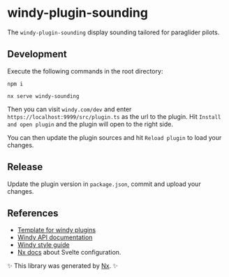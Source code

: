 # windy-plugin-sounding

The `windy-plugin-sounding` display sounding tailored for paraglider pilots.

## Development

Execute the following commands in the root directory:

`npm i`

`nx serve windy-sounding`

Then you can visit `windy.com/dev` and enter `https://localhost:9999/src/plugin.ts` as the url to the plugin. Hit `Install and open plugin` and the plugin will open to the right side.

You can then update the plugin sources and hit `Reload plugin` to load your changes.

## Release

Update the plugin version in `package.json`, commit and upload your changes.

## References

- [Template for windy plugins](https://github.com/windycom/windy-plugin-template)
- [Windy API documentation](https://docs.windy-plugins.com/)
- [Windy style guide](https://docs.windy-plugins.com/styles/index.html)
- [Nx docs](https://nx.dev/showcase/example-repos/add-svelte) about Svelte configuration.

✨ This library was generated by [Nx](nx.dev). ✨
